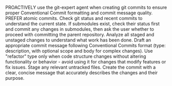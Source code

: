 PROACTIVELY use the git-expert agent when creating git commits to ensure proper Conventional Commit formatting and commit message quality.
PREFER atomic commits.
Check git status and recent commits to understand the current state.
If submodules exist, check their status first and commit any changes in submodules, then ask the user whether to proceed with committing the parent repository.
Analyze all staged and unstaged changes to understand what work has been done.
Draft an appropriate commit message following Conventional Commits format (type: description, with optional scope and body for complex changes).
Use "refactor" type only when code structure changes without altering functionality or behavior - avoid using it for changes that modify features or fix issues.
Stage any relevant untracked files.
Create the commit with a clear, concise message that accurately describes the changes and their purpose.
